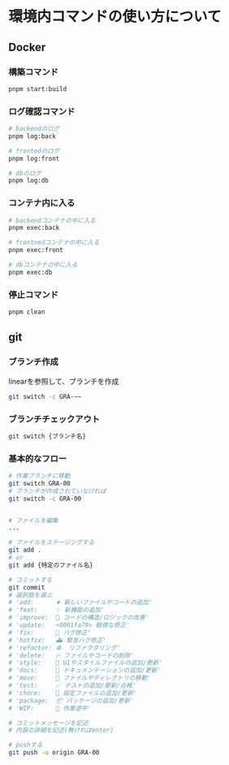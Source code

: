 # 環境内コマンドの使い方について
## Docker
### 構築コマンド
```bash
pnpm start:build
```

### ログ確認コマンド
```bash
# backendのログ
pnpm log:back

# frontedのログ
pnpm log:front

# dbのログ
pnpm log:db
```

### コンテナ内に入る
```bash
# backendコンテナの中に入る
pnpm exec:back

# frontnedコンテナの中に入る
pnpm exec:front

# dbコンテナの中に入る
pnpm exec:db
```

### 停止コマンド
```bash
pnpm clean
```

## git
### ブランチ作成
linearを参照して、ブランチを作成
```bash
git switch -c GRA-~~
```

### ブランチチェックアウト
```bash
git switch {ブランチ名}
```

### 基本的なフロー
```bash
# 作業ブランチに移動
git switch GRA-00
# ブランチが作成されていなければ
git switch -c GRA-00


# ファイルを編集
...

# ファイルをステージングする
git add .
# or
git add {特定のファイル名}

# コミットする
git commit
# 選択肢を選ぶ
# 'add:      ➕ 新しいファイルやコードの追加'
# 'feat:     ✨ 新機能の追加'
# 'improve:  🎨 コードの構造/ロジックの改善'
# 'update:   <0001fa79> 軽微な修正'
# 'fix:      🐛 バグ修正'
# 'hotfix:   🚑 緊急バグ修正'
# 'refactor: ♻  リファクタリング'
# 'delete:   🔥 ファイルやコードの削除'
# 'style:    💄 UIやスタイルファイルの追加/更新'
# 'docs:     📝 ドキュメンテーションの追加/更新'
# 'move:     🚚 ファイルやディレクトリの移動'
# 'test:     ✅ テストの追加/更新/合格'
# 'chore:    🔧 設定ファイルの追加/更新'
# 'package:  📦 パッケージの追加/更新'
# 'WIP:      🚧 作業途中'

# コミットメッセージを記述
# 内容の詳細を記述(無ければenter)

# pushする
git push -u origin GRA-00

```
